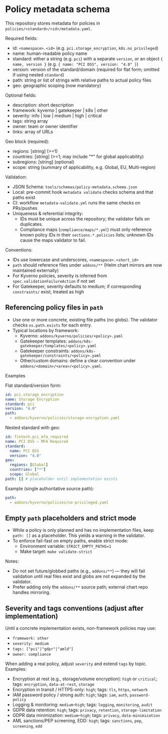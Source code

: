 # Policy metadata schema

This repository stores metadata for policies in `policies/<standard>/<id>/metadata.yaml`.

Required fields:

- id: `<namespace>.<id>` (e.g. `pci.storage_encryption`, `k8s.no_privileged`)
- name: human-readable policy name
- standard: either a string (e.g. `pci`) with a separate `version`, or an object `{ name, version }` (e.g. `{ name: "PCI DSS", version: "4.0" }`)
- version: version of the standard/domain (required for flat form; omitted if using nested `standard`)
- path: string or list of strings with relative paths to actual policy files
- geo: geographic scoping (now mandatory)

Optional fields:

- description: short description
- framework: kyverno | gatekeeper | k8s | other
- severity: info | low | medium | high | critical
- tags: string array
- owner: team or owner identifier
- links: array of URLs

Geo block (required):

- regions: [string] (>=1)
- countries: [string] (>=1; may include "*" for global applicability)
- subregions: [string] (optional)
- scope: string (summary of applicability, e.g. Global, EU, Multi-region)


Validation:

- JSON Schema: `tools/schemas/policy-metadata.schema.json`
- Local: pre-commit hook `metadata validate` checks schema and that paths exist
- CI: workflow `metadata-validate.yml` runs the same checks on PRs/pushes
- Uniqueness & referential integrity:
  - IDs must be unique across the repository; the validator fails on duplicates.
  - Compliance maps (`compliance/maps/*.yml`) must only reference known policy IDs in their `sections.*.policies` lists; unknown IDs cause the maps validator to fail.

Conventions:

- IDs use lowercase and underscores, `<namespace>.<short_id>`
- `path` should reference files under `addons/**` (Helm chart mirrors are now maintained externally)
- For Kyverno policies, severity is inferred from `spec.validationFailureAction` if not set
- For Gatekeeper, severity defaults to medium; if corresponding `constraints/` exist, treated as high

## Referencing policy files in `path`

- Use one or more concrete, existing file paths (no globs). The validator checks `os.path.exists` for each entry.
- Typical locations by framework:
  - Kyverno: `addons/kyverno/policies/<policy>.yaml`
  - Gatekeeper templates: `addons/k8s-gatekeeper/templates/<policy>.yaml`
  - Gatekeeper constraints: `addons/k8s-gatekeeper/constraints/<policy>.yaml`
  - Other/custom domains: define a clear convention under `addons/<domain>/<area>/<policy>.yaml`.

Examples

Flat standard/version form:

```yaml
id: pci.storage_encryption
name: Storage Encryption
standard: pci
version: "4.0"
path:
  - addons/kyverno/policies/storage-encryption.yaml
```

Nested standard with geo:

```yaml
id: fintech.pci_mfa_required
name: PCI DSS — MFA Required
standard:
  name: PCI DSS
  version: "4.0"
geo:
  regions: [Global]
  countries: ["*"]
  scope: Global
path: [] # placeholder until implementation exists
```

Example (single authoritative source path):

```yaml
path:
  - addons/kyverno/policies/no-privileged.yaml
```

## Empty `path` placeholders and strict mode

- While a policy is only planned and has no implementation files, keep `path: []` as a placeholder. This yields a warning in the validator.
- To enforce fail-fast on empty paths, enable strict mode:
  - Environment variable: `STRICT_EMPTY_PATHS=1`
  - Make target: `make validate-strict`

Notes:

- Do not set future/globbed paths (e.g., `addons/**`) — they will fail validation until real files exist and globs are not expanded by the validator.
- Prefer adding only the `addons/**` source path; external chart repo handles mirroring.

## Severity and tags conventions (adjust after implementation)

Until a concrete implementation exists, non-framework policies may use:

- `framework: other`
- `severity: medium`
- `tags: ["pci"|"gdpr"|"amld"]`
- `owner: compliance`

When adding a real policy, adjust `severity` and extend `tags` by topic. Examples:

- Encryption at rest (e.g., storage/volume encryption): `high` or `critical`; tags: `encryption`, `data-at-rest`, `storage`
- Encryption in transit / HTTPS-only: `high`; tags: `tls`, `https`, `network`
- IAM password policy / strong auth: `high`; tags: `iam`, `auth`, `password-policy`
- Logging & monitoring: `medium`–`high`; tags: `logging`, `monitoring`, `audit`
- GDPR data retention: `high`; tags: `privacy`, `retention`, `storage-limitation`
- GDPR data minimization: `medium`–`high`; tags: `privacy`, `data-minimization`
- AML sanctions/PEP screening, EDD: `high`; tags: `sanctions`, `pep`, `screening`, `edd`
